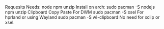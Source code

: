 Requesits
Needs: 
  node npm unzip 
  Install on arch: sudo pacman -S nodejs npm unzip
Clipboard Copy Paste
For DWM
  sudo pacman -S xsel
For hprland or using Wayland
  sudo pacman -S wl-clipboard
  No need for xclip or xsel.
